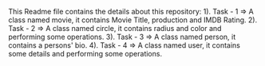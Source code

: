 This Readme file contains the details about this repository:
1). Task - 1 => A class named movie, it contains Movie Title, production and IMDB Rating. 
2). Task - 2 => A class named circle, it contains radius and color and performing some operations.
3). Task - 3 => A class named person, it contains a persons' bio.
4). Task - 4 => A class named user, it contains some details and performing some operations.
